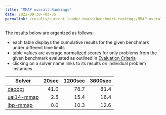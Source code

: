 ```yaml
---
title: "MMAP overall Rankings"
date: 2022-09-30--03-36
permalink: /results/current-leader-board/benchmark-rankings/MMAP-overall-rankings
---
```




The results below are organized as follows:
- each table displays the cumulative results for the given benchmark under different time limits
- table values are average normalized scores for only problems from the given benchmark evaluated as outlined in [Evaluation Criteria](https://uaicompetition.github.io/uci-2022/results/evaluation-criteria/)
- clicking on a solver name links to its results on individual problem instances


|                       Solver                        | 20sec | 1200sec | 3600sec |
| --------------------------------------------------- | ----: | ------: | ------: |
| [daoopt](../solver-scores/daoopt-scores.md)         |  41.0 |    78.7 |    81.4 |
| [uai14-mmap](../solver-scores/uai14-mmap-scores.md) |   2.5 |    15.4 |    16.4 |
| [lbp-mmap](../solver-scores/lbp-mmap-scores.md)     |   0.0 |    10.3 |    12.6 |

